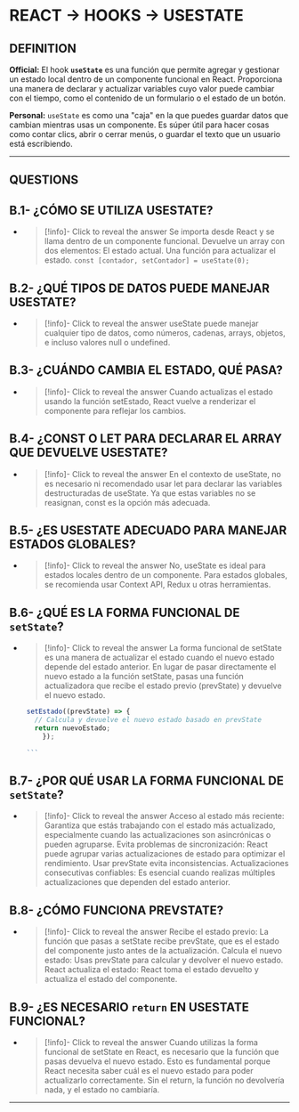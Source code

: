 # REACT -> HOOKS -> USESTATE
## DEFINITION
**Official:**
El hook **`useState`** es una función que permite agregar y gestionar un estado local dentro de un componente funcional en React. Proporciona una manera de declarar y actualizar variables cuyo valor puede cambiar con el tiempo, como el contenido de un formulario o el estado de un botón.

**Personal:**
`useState` es como una "caja" en la que puedes guardar datos que cambian mientras usas un componente. Es súper útil para hacer cosas como contar clics, abrir o cerrar menús, o guardar el texto que un usuario está escribiendo.

- - - 
## QUESTIONS
## B.1- ¿CÓMO SE UTILIZA USESTATE?

  - > [!info]- Click to reveal the answer
Se importa desde React y se llama dentro de un componente funcional. Devuelve un array con dos elementos:
El estado actual.
Una función para actualizar el estado.
```const [contador, setContador] = useState(0);```

## B.2- ¿QUÉ TIPOS DE DATOS PUEDE MANEJAR USESTATE?

  - > [!info]- Click to reveal the answer
useState puede manejar cualquier tipo de datos, como números, cadenas, arrays, objetos, e incluso valores null o undefined.
## B.3- ¿CUÁNDO CAMBIA EL ESTADO, QUÉ PASA?

  - > [!info]- Click to reveal the answer
Cuando actualizas el estado usando la función setEstado, React vuelve a renderizar el componente para reflejar los cambios.

## B.4- ¿CONST O LET PARA DECLARAR EL ARRAY QUE DEVUELVE USESTATE?
  - > [!info]- Click to reveal the answer
En el contexto de useState, no es necesario ni recomendado usar let para declarar las variables destructuradas de useState. Ya que estas variables no se reasignan, const es la opción más adecuada.


## B.5- ¿ES USESTATE ADECUADO PARA MANEJAR ESTADOS GLOBALES?

  - > [!info]- Click to reveal the answer
No, useState es ideal para estados locales dentro de un componente. Para estados globales, se recomienda usar Context API, Redux u otras herramientas.

## B.6- ¿QUÉ ES LA FORMA FUNCIONAL DE `setState`?
  - > [!info]- Click to reveal the answer
    La forma funcional de setState es una manera de actualizar el estado cuando el nuevo estado depende del estado anterior. En lugar de pasar directamente el nuevo estado a la función setState, pasas una función actualizadora que recibe el estado previo (prevState) y devuelve el nuevo estado.

       ```js
	    setEstado((prevState) => {
		  // Calcula y devuelve el nuevo estado basado en prevState
		  return nuevoEstado;
			});
	    
		```

## B.7- ¿POR QUÉ USAR LA FORMA FUNCIONAL DE `setState`?
  - > [!info]- Click to reveal the answer
    Acceso al estado más reciente: Garantiza que estás trabajando con el estado más actualizado, especialmente cuando las actualizaciones son asincrónicas o pueden agruparse.
	Evita problemas de sincronización: React puede agrupar varias actualizaciones de estado para optimizar el rendimiento. Usar prevState evita inconsistencias.
	Actualizaciones consecutivas confiables: Es esencial cuando realizas múltiples actualizaciones que dependen del estado anterior.

## B.8- ¿CÓMO FUNCIONA PREVSTATE?

  - > [!info]- Click to reveal the answer
    Recibe el estado previo: La función que pasas a setState recibe prevState, que es el estado del componente justo antes de la actualización.
	Calcula el nuevo estado: Usas prevState para calcular y devolver el nuevo estado.
	React actualiza el estado: React toma el estado devuelto y actualiza el estado del componente.

## B.9- ¿ES NECESARIO `return` EN USESTATE FUNCIONAL?
  - > [!info]- Click to reveal the answer
    Cuando utilizas la forma funcional de setState en React, es necesario que la función que pasas devuelva el nuevo estado. Esto es fundamental porque React necesita saber cuál es el nuevo estado para poder actualizarlo correctamente. Sin el return, la función no devolvería nada, y el estado no cambiaría.
- - - 
